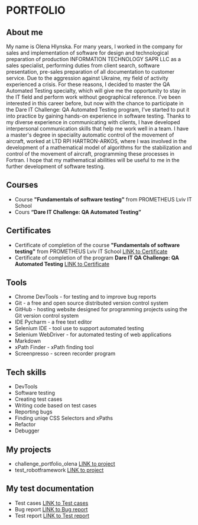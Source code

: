 # PORTFOLIO
## About me
My name is Olena Hlynska. For many years, I worked in the company for sales and implementation of software for design and technological preparation of production INFORMATION TECHNOLOGY SAPR LLC as a sales specialist, performing duties from client search, software presentation, pre-sales preparation of all documentation to customer service. Due to the aggression against Ukraine, my field of activity experienced a crisis. For these reasons, I decided to master the QA Automated Testing specialty, which will give me the opportunity to stay in the IT field and perform work without geographical reference. I've been interested in this career before, but now with the chance to participate in the Dare IT Challenge: QA Automated Testing program, I've started to put it into practice by gaining hands-on experience in software testing. Thanks to my diverse experience in communicating with clients, I have developed interpersonal communication skills that help me work well in a team. I have a master's degree in speciality  automatic control of the movement of aircraft, worked at LTD RPI HARTRON-ARKOS, where I was involved in the development of a mathematical model of algorithms for the stabilization and control of the movement of aircraft, programming these processes in Fortran. I hope that my mathematical abilities will be useful to me in the further development of software testing.
## Courses
* Course **"Fundamentals of software testing"** from PROMETHEUS Lviv IT School
* Cours **“Dare IT Challenge: QA Automated Testing”**
## Certificates
* Сertificate of completion of the course **"Fundamentals of software testing"** from PROMETHEUS Lviv IT School [LINK to Сertificate](https://drive.google.com/file/d/1UkHNTPW9qHhF1FJDaKpPwupjxOSXtq47/view?usp=sharing) 
* Сertificate of completion of the program **Dare IT QA Challenge: QA Automated Testing** [LINK to Сertificate](https://drive.google.com/file/d/1USdu3Ij2z7cxvCvEoyUQEvC4SdjUjMX3/view?usp=sharing)
## Tools
* Chrome DevTools - for testing and to improve bug reports
* Git - a free and open source distributed version control system
* GitHub - hosting website designed for programming projects using the Git version control system
* IDE Pycharm - a free text editor
* Selenium IDE - tool use to support automated testing
* Selenium WebDriver - for automated testing of web applications
* Markdown
* xPath Finder - xPath finding tool
* Screenpresso - screen recorder program
## Tech skills
* DevTools
* Software testing
* Creating test cases
* Writing code based on test cases
* Reporting bugs
* Finding uniqe CSS Selectors and xPaths
* Refactor
* Debugger
## My projects
* challenge_portfolio_olena [LINK to project](https://github.com/OlenaHl/challenge_portfolio_olena) 
* test_robotframework [LINK to project](https://github.com/OlenaHl/test_robotframework)
## My test documentation
* Test cases [LINK to Test cases](https://drive.google.com/drive/folders/1-Rt70tRmBXnb8u3sZe5uwkxNYYmFZGiZ?usp=sharing) 
* Bug report [LINK to Bug report](https://drive.google.com/drive/folders/1VPQ8y1Q5qI6WwDGNCzs811tb24eIa4bv?usp=sharing)
* Test report [LINK to Test report](https://drive.google.com/drive/folders/1VPQ8y1Q5qI6WwDGNCzs811tb24eIa4bv?usp=sharing) 

